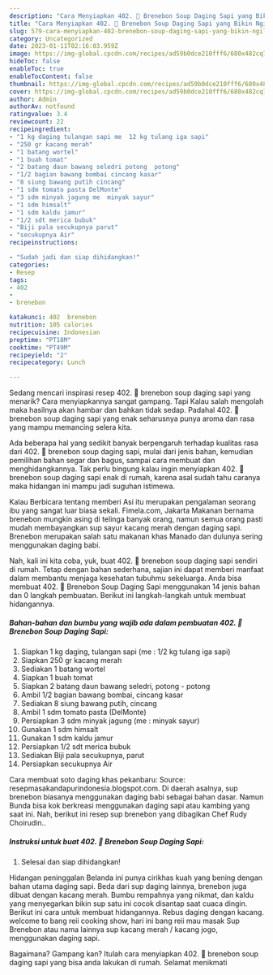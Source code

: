 ```yaml
---
description: "Cara Menyiapkan 402. 🍲 Brenebon Soup Daging Sapi yang Bikin Ngiler, Buat Buka Puasa Bikin Ngiler"
title: "Cara Menyiapkan 402. 🍲 Brenebon Soup Daging Sapi yang Bikin Ngiler, Buat Buka Puasa Bikin Ngiler"
slug: 579-cara-menyiapkan-402-brenebon-soup-daging-sapi-yang-bikin-ngiler-buat-buka-puasa-bikin-ngiler
category: Uncategorized
date: 2023-01-11T02:16:03.959Z
image: https://img-global.cpcdn.com/recipes/ad59b0dce210fff6/680x482cq70/402-brenebon-soup-daging-sapi-foto-resep-utama.jpg
hideToc: false
enableToc: true
enableTocContent: false
thumbnail: https://img-global.cpcdn.com/recipes/ad59b0dce210fff6/680x482cq70/402-brenebon-soup-daging-sapi-foto-resep-utama.jpg
cover: https://img-global.cpcdn.com/recipes/ad59b0dce210fff6/680x482cq70/402-brenebon-soup-daging-sapi-foto-resep-utama.jpg
author: Admin
authorAv: notfound
ratingvalue: 3.4
reviewcount: 22
recipeingredient:
- "1 kg daging tulangan sapi me  12 kg tulang iga sapi"
- "250 gr kacang merah"
- "1 batang wortel"
- "1 buah tomat"
- "2 batang daun bawang seledri potong  potong"
- "1/2 bagian bawang bombai cincang kasar"
- "8 siung bawang putih cincang"
- "1 sdm tomato pasta DelMonte"
- "3 sdm minyak jagung me  minyak sayur"
- "1 sdm himsalt"
- "1 sdm kaldu jamur"
- "1/2 sdt merica bubuk"
- "Biji pala secukupnya parut"
- "secukupnya Air"
recipeinstructions:

- "Sudah jadi dan siap dihidangkan!"
categories:
- Resep
tags:
- 402
- 
- brenebon

katakunci: 402  brenebon 
nutrition: 105 calories
recipecuisine: Indonesian
preptime: "PT18M"
cooktime: "PT49M"
recipeyield: "2"
recipecategory: Lunch

---
```



Sedang mencari inspirasi resep 402. 🍲 brenebon soup daging sapi yang menarik? Cara menyiapkannya sangat gampang. Tapi Kalau salah mengolah maka hasilnya akan hambar dan bahkan tidak sedap. Padahal 402. 🍲 brenebon soup daging sapi yang enak seharusnya punya aroma dan rasa yang mampu memancing selera kita.


Ada beberapa hal yang sedikit banyak berpengaruh terhadap kualitas rasa dari 402. 🍲 brenebon soup daging sapi, mulai dari jenis bahan, kemudian pemilihan bahan segar dan bagus, sampai cara membuat dan menghidangkannya. Tak perlu bingung kalau ingin menyiapkan 402. 🍲 brenebon soup daging sapi enak di rumah, karena asal sudah tahu caranya maka hidangan ini mampu jadi suguhan istimewa.

Kalau Berbicara tentang memberi Asi itu merupakan pengalaman seorang ibu yang sangat luar biasa sekali. Fimela.com, Jakarta Makanan bernama brenebon mungkin asing di telinga banyak orang, namun semua orang pasti mudah membayangkan sup sayur kacang merah dengan daging sapi. Brenebon merupakan salah satu makanan khas Manado dan dulunya sering menggunakan daging babi.


Nah, kali ini kita coba, yuk, buat 402. 🍲 brenebon soup daging sapi sendiri di rumah. Tetap dengan bahan sederhana, sajian ini dapat memberi manfaat dalam membantu menjaga kesehatan tubuhmu sekeluarga. Anda bisa membuat 402. 🍲 Brenebon Soup Daging Sapi menggunakan 14 jenis bahan dan 0 langkah pembuatan. Berikut ini langkah-langkah untuk membuat hidangannya.

<!--inarticleads1-->

##### Bahan-bahan dan bumbu yang wajib ada dalam pembuatan 402. 🍲 Brenebon Soup Daging Sapi:

1. Siapkan 1 kg daging, tulangan sapi (me : 1/2 kg tulang iga sapi)
1. Siapkan 250 gr kacang merah
1. Sediakan 1 batang wortel
1. Siapkan 1 buah tomat
1. Siapkan 2 batang daun bawang seledri, potong - potong
1. Ambil 1/2 bagian bawang bombai, cincang kasar
1. Sediakan 8 siung bawang putih, cincang
1. Ambil 1 sdm tomato pasta (DelMonte)
1. Persiapkan 3 sdm minyak jagung (me : minyak sayur)
1. Gunakan 1 sdm himsalt
1. Gunakan 1 sdm kaldu jamur
1. Persiapkan 1/2 sdt merica bubuk
1. Sediakan Biji pala secukupnya, parut
1. Persiapkan secukupnya Air


Cara membuat soto daging khas pekanbaru: Source: resepmasakandapurindonesia.blogspot.com. Di daerah asalnya, sup brenebon biasanya menggunakan daging babi sebagai bahan dasar. Namun Bunda bisa kok berkreasi menggunakan daging sapi atau kambing yang saat ini. Nah, berikut ini resep sup brenebon yang dibagikan Chef Rudy Choirudin.. 

<!--inarticleads2-->

##### Instruksi untuk buat 402. 🍲 Brenebon Soup Daging Sapi:


1. Selesai dan siap dihidangkan!

Hidangan peninggalan Belanda ini punya cirikhas kuah yang bening dengan bahan utama daging sapi. Beda dari sup daging lainnya, brenebon juga dibuat dengan kacang merah. Bumbu rempahnya yang nikmat, dan kaldu yang menyegarkan bikin sup satu ini cocok disantap saat cuaca dingin. Berikut ini cara untuk membuat hidangannya. Rebus daging dengan kacang. welcome to bang reii cooking show, hari ini bang reii mau masak Sup Brenebon atau nama lainnya sup kacang merah / kacang jogo, menggunakan daging sapi. 

Bagaimana? Gampang kan? Itulah cara menyiapkan 402. 🍲 brenebon soup daging sapi yang bisa anda lakukan di rumah. Selamat menikmati
